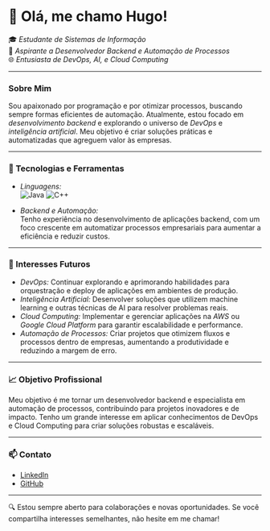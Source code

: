 # 👋 Olá, me chamo Hugo!

🎓 *Estudante de Sistemas de Informação*  
🚀 *Aspirante a Desenvolvedor Backend e Automação de Processos*  
🌐 *Entusiasta de DevOps, AI, e Cloud Computing*

---

### Sobre Mim

Sou apaixonado por programação e por otimizar processos, buscando sempre formas eficientes de automação. Atualmente, estou focado em *desenvolvimento backend* e explorando o universo de *DevOps* e *inteligência artificial*. Meu objetivo é criar soluções práticas e automatizadas que agreguem valor às empresas.

---

### 🔧 Tecnologias e Ferramentas

- *Linguagens:*  
  ![Java](https://img.shields.io/badge/-Java-007396?style=flat&logo=java&logoColor=white) 
  ![C++](https://img.shields.io/badge/-C++-00599C?style=flat&logo=c%2B%2B&logoColor=white)

- *Backend e Automação:*  
  Tenho experiência no desenvolvimento de aplicações backend, com um foco crescente em automatizar processos empresariais para aumentar a eficiência e reduzir custos.

---

### 🌱 Interesses Futuros

- *DevOps:* Continuar explorando e aprimorando habilidades para orquestração e deploy de aplicações em ambientes de produção.
- *Inteligência Artificial:* Desenvolver soluções que utilizem machine learning e outras técnicas de AI para resolver problemas reais.
- *Cloud Computing:* Implementar e gerenciar aplicações na *AWS* ou *Google Cloud Platform* para garantir escalabilidade e performance.
- *Automação de Processos:* Criar projetos que otimizem fluxos e processos dentro de empresas, aumentando a produtividade e reduzindo a margem de erro.

---

### 📈 Objetivo Profissional

Meu objetivo é me tornar um desenvolvedor backend e especialista em automação de processos, contribuindo para projetos inovadores e de impacto. Tenho um grande interesse em aplicar conhecimentos de DevOps e Cloud Computing para criar soluções robustas e escaláveis.

---

### 📫 Contato

- [LinkedIn](https://www.linkedin.com)  
- [GitHub](https://github.com/)

---

🔍 Estou sempre aberto para colaborações e novas oportunidades. Se você compartilha interesses semelhantes, não hesite em me chamar!
